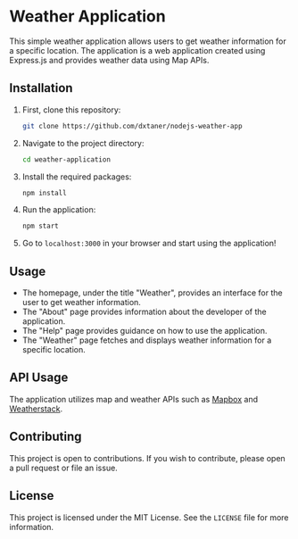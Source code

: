 # Weather Application

This simple weather application allows users to get weather information for a specific location. The application is a web application created using Express.js and provides weather data using Map APIs.

## Installation

1. First, clone this repository:

    ```bash
    git clone https://github.com/dxtaner/nodejs-weather-app
    ```

2. Navigate to the project directory:

    ```bash
    cd weather-application
    ```

3. Install the required packages:

    ```bash
    npm install
    ```

4. Run the application:

    ```bash
    npm start
    ```

5. Go to `localhost:3000` in your browser and start using the application!

## Usage

- The homepage, under the title "Weather", provides an interface for the user to get weather information.
- The "About" page provides information about the developer of the application.
- The "Help" page provides guidance on how to use the application.
- The "Weather" page fetches and displays weather information for a specific location.

## API Usage

The application utilizes map and weather APIs such as [Mapbox](https://www.mapbox.com/) and [Weatherstack](https://weatherstack.com/).

## Contributing

This project is open to contributions. If you wish to contribute, please open a pull request or file an issue.

## License

This project is licensed under the MIT License. See the `LICENSE` file for more information.
